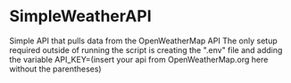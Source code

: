 # SimpleWeatherAPI
Simple API that pulls data from the OpenWeatherMap API
The only setup required outside of running the script is creating the ".env" file and adding the variable API_KEY=(insert your api from OpenWeatherMap.org here without the parentheses)

